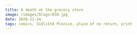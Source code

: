 ```yaml
---
title: A death at the grocery store
image: /images/blogs/050.jpg
date: 2020-11-24
tags: comics, Sídliště Písnice, place of no return, print
---
```


